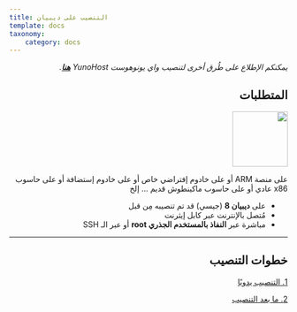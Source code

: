 ```yaml
---
title: التنصيب على ديبيان
template: docs
taxonomy:
    category: docs
---
```


<div dir="RTL" align="right" style="direction:rtl;text-align:right;">

*يمكنكم الإطلاع على طُرق أخرى لتنصيب واي يونوهوست  YunoHost **[هنا](/install)**.*

## المتطلبات

<img width=100 src="/images/debian-logo.png">

على منصة ARM أو على خادوم إفتراضي خاص أو على خادوم إستضافة أو على حاسوب x86 عادي أو على حاسوب ماكينطوش قديم … إلخ

* على **ديبيان 8** (جيسي) قد تم تنصيبه مِن قبل
* مُتصل بالإنترنت عبر كابل إيثرنت
* مباشرة عبر **النفاذ بالمستخدم الجذري root** أو عبر الـ SSH

---

## خطوات التنصيب

<a class="btn btn-lg btn-default" href="/install_manually">1. التنصيب يدويًا</a>

<a class="btn btn-lg btn-default" href="/postinstall">2. ما بعد التنصيب</a>

